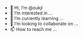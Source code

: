 - 👋 Hi, I’m @oukji
- 👀 I’m interested in ...
- 🌱 I’m currently learning ...
- 💞️ I’m looking to collaborate on ...
- 📫 How to reach me ...

<!---
oukji/oukji is a ✨ special ✨ repository because its `README.md` (this file) appears on your GitHub profile.
You can click the Preview link to take a look at your changes.
--->
